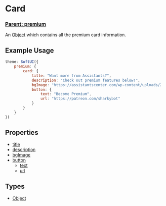 # Card
### **[Parent: premium](/docs/premium/)**
An [Object](https://developer.mozilla.org/en-US/docs/Web/JavaScript/Reference/Global_Objects/Object) which contains all the premium card information.

## Example Usage
```js
theme: SoftUI({
    premium: {
        card: {
            title: "Want more from Assistants?",
            description: "Check out premium features below!",
            bgImage: "https://assistantscenter.com/wp-content/uploads/2021/11/cropped-cropped-logov6.png",
            button: {
                text: "Become Premium",
                url: "https://patreon.com/sharkybot"
            }
        }
    }
})
```

## Properties
* [title](/docs/premium/card/title)
* [description](/docs/premium/card/description)
* [bgImage](/docs/premium/card/bgImage)
* [button](/docs/premium/card/button/)
    * [text](/docs/premium/card/button/text)
    * [url](/docs/premium/card/button/url)

## Types
- [Object](https://developer.mozilla.org/en-US/docs/Web/JavaScript/Reference/Global_Objects/Object)
